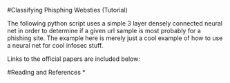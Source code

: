 #Classifying Phisphing Websties (Tutorial)

The following python script uses a simple 3 layer densely connected neural net in
order to determine if a given url sample is most probably for a phishing site. 
The example here is merely just a cool example of how to use a neural net for cool
infosec stuff. 

Links to the official papers are included below:

#Reading and References
* 
